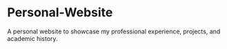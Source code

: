 # Personal-Website
A personal website to showcase my professional experience, projects, and academic history.
